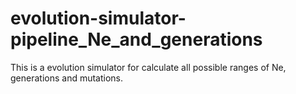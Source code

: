 # evolution-simulator-pipeline_Ne_and_generations
This is a evolution simulator for calculate all possible ranges of Ne, generations and mutations. 
